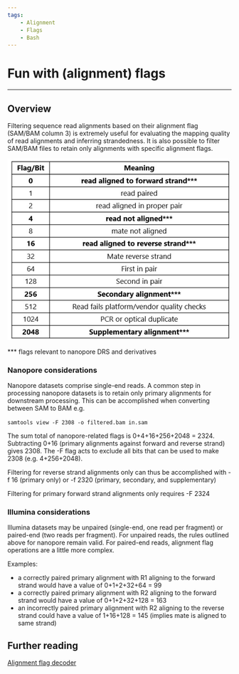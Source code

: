 ```yaml
---
tags:
    - Alignment
    - Flags
    - Bash
---
```


# Fun with (alignment) flags

---

## Overview

Filtering sequence read alignments based on their alignment flag (SAM/BAM column 3) is extremely useful for evaluating the mapping quality of read alignments and inferring strandedness. It is also possible to filter 
SAM/BAM files to retain only alignments with specific alignment flags.

![funwithflags](../../../img/funwithflags.jpg)

*** flags relevant to nanopore DRS and derivatives


### Nanopore considerations
Nanopore datasets comprise single-end reads. A common step in processing nanopore datasets is to retain only primary alignments for downstream processing. This can be accomplished when converting between SAM to BAM e.g.

``` samtools view -F 2308 -o filtered.bam in.sam ```

The sum total of nanopore-related flags is 0+4+16+256+2048 = 2324. Subtracting 0+16 (primary alignments against forward and reverse strand) gives 2308. The -F flag acts to exclude all bits that can be used to make 2308 (e.g. 4+256+2048).

Filtering for reverse strand alignments only can thus be accomplished with -f 16 (primary only) or -f 2320 (primary, secondary, and supplementary)

Filtering for primary forward strand alignments only requires -F 2324


### Illumina considerations
Illumina datasets may be unpaired (single-end, one read per fragment) or paired-end (two reads per fragment). For unpaired reads, the rules outlined above for nanopore remain valid. For paired-end reads, alignment flag operations are a little more complex.

Examples:
- a correctly paired primary alignment with R1 aligning to the forward strand would have a value of 0+1+2+32+64 = 99
- a correctly paired primary alignment with R2 aligning to the forward strand would have a value of 0+1+2+32+128 = 163
- an incorrectly paired primary alignment with R2 aligning to the reverse strand could have a value of 1+16+128 = 145 (implies mate is aligned to same strand)


## Further reading

[Alignment flag decoder](http://broadinstitute.github.io/picard/explain-flags.html)
